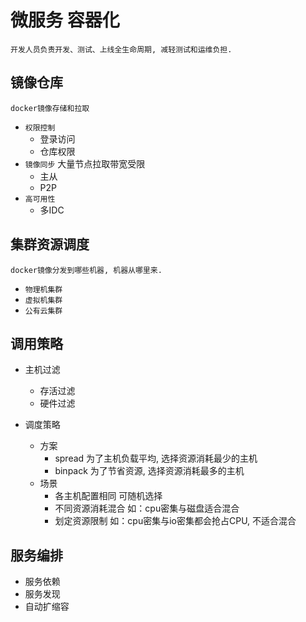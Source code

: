 # 微服务 容器化

    开发人员负责开发、测试、上线全生命周期, 减轻测试和运维负担.

## 镜像仓库

    docker镜像存储和拉取

- `权限控制`
  - 登录访问
  - 仓库权限
- `镜像同步` 大量节点拉取带宽受限
  - 主从
  - P2P
- `高可用性`
  - 多IDC

## 集群资源调度

    docker镜像分发到哪些机器, 机器从哪里来.

- `物理机集群`
- `虚拟机集群`
- `公有云集群`

## 调用策略

- 主机过滤
  - 存活过滤
  - 硬件过滤

- 调度策略
  - 方案
    - spread 为了主机负载平均, 选择资源消耗最少的主机
    - binpack 为了节省资源, 选择资源消耗最多的主机
  - 场景
    - 各主机配置相同 可随机选择
    - 不同资源消耗混合 如：cpu密集与磁盘适合混合
    - 划定资源限制 如：cpu密集与io密集都会抢占CPU, 不适合混合

## 服务编排

- 服务依赖
- 服务发现
- 自动扩缩容
